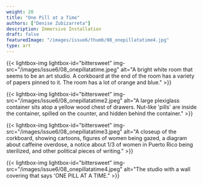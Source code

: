 ```yaml
---
weight: 20
title: "One Pill at a Time"
authors: ["Denise Zubizarreta"]
description: Immersive Installation
draft: false
featuredImage: "/images/issue6/thumb/08_onepillatatime4.jpg"
type: art
---
```


{{< lightbox-img lightbox-id="bittersweet" img-src="/images/issue6/08_onepillatatime.jpeg" alt="A bright white room that seems to be an art studio. A corkboard at the end of the room has a variety of papers pinned to it. The room has a lot of orange and blue." >}}

{{< lightbox-img lightbox-id="bittersweet" img-src="/images/issue6/08_onepillatatime2.jpeg" alt="A large plexiglass container sits atop a yellow wood chest of drawers. Nut-like 'pills' are inside the container, spilled on the counter, and hidden behind the container." >}}

{{< lightbox-img lightbox-id="bittersweet" img-src="/images/issue6/08_onepillatatime3.jpeg" alt="A closeup of the corkboard, showing cartoons, figures of women being gazed, a diagram about caffeine overdose, a notice about 1/3 of women in Puerto Rico being sterilized, and other political pieces of writing." >}}

{{< lightbox-img lightbox-id="bittersweet" img-src="/images/issue6/08_onepillatatime4.jpeg" alt="The studio with a wall covering that says 'ONE PILL AT A TIME." >}}
